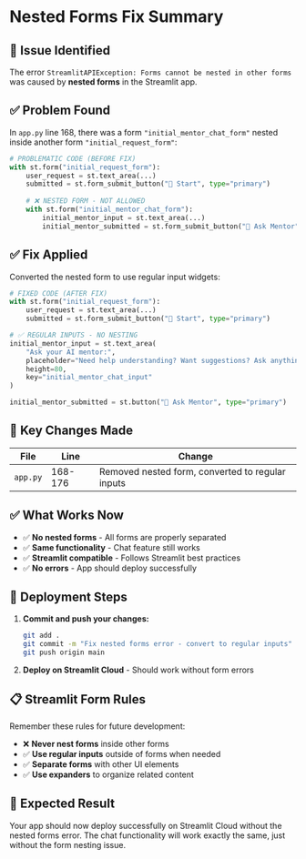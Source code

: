 # Nested Forms Fix Summary

## 🚨 Issue Identified
The error `StreamlitAPIException: Forms cannot be nested in other forms` was caused by **nested forms** in the Streamlit app.

## ✅ Problem Found
In `app.py` line 168, there was a form `"initial_mentor_chat_form"` nested inside another form `"initial_request_form"`:

```python
# PROBLEMATIC CODE (BEFORE FIX)
with st.form("initial_request_form"):
    user_request = st.text_area(...)
    submitted = st.form_submit_button("🚀 Start", type="primary")
    
    # ❌ NESTED FORM - NOT ALLOWED
    with st.form("initial_mentor_chat_form"):
        initial_mentor_input = st.text_area(...)
        initial_mentor_submitted = st.form_submit_button("💬 Ask Mentor", type="primary")
```

## ✅ Fix Applied
Converted the nested form to use regular input widgets:

```python
# FIXED CODE (AFTER FIX)
with st.form("initial_request_form"):
    user_request = st.text_area(...)
    submitted = st.form_submit_button("🚀 Start", type="primary")

# ✅ REGULAR INPUTS - NO NESTING
initial_mentor_input = st.text_area(
    "Ask your AI mentor:",
    placeholder="Need help understanding? Want suggestions? Ask anything!",
    height=80,
    key="initial_mentor_chat_input"
)

initial_mentor_submitted = st.button("💬 Ask Mentor", type="primary")
```

## 🎯 Key Changes Made

| File | Line | Change |
|------|------|--------|
| `app.py` | 168-176 | Removed nested form, converted to regular inputs |

## ✅ What Works Now

- ✅ **No nested forms** - All forms are properly separated
- ✅ **Same functionality** - Chat feature still works
- ✅ **Streamlit compatible** - Follows Streamlit best practices
- ✅ **No errors** - App should deploy successfully

## 🚀 Deployment Steps

1. **Commit and push your changes:**
   ```bash
   git add .
   git commit -m "Fix nested forms error - convert to regular inputs"
   git push origin main
   ```

2. **Deploy on Streamlit Cloud** - Should work without form errors

## 📋 Streamlit Form Rules

Remember these rules for future development:
- ❌ **Never nest forms** inside other forms
- ✅ **Use regular inputs** outside of forms when needed
- ✅ **Separate forms** with other UI elements
- ✅ **Use expanders** to organize related content

## 🎉 Expected Result

Your app should now deploy successfully on Streamlit Cloud without the nested forms error. The chat functionality will work exactly the same, just without the form nesting issue.
